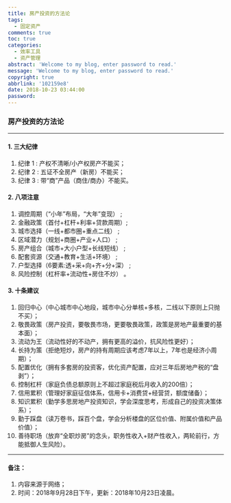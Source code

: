 ```yaml
---
title: 房产投资的方法论
tags:
  - 固定资产
comments: true
toc: true
categories:
  - 效率工具
  - 资产管理
abstract: 'Welcome to my blog, enter password to read.'
message: 'Welcome to my blog, enter password to read.'
copyright: true
abbrlink: '102159e8'
date: 2018-10-23 03:44:00
password:
---
```


### 房产投资的方法论

-----

#### 1. 三大纪律
1. 纪律 1 : 产权不清晰/小产权房产不能买；
2. 纪律 2 : 五证不全房产（新房）不能买；
3. 纪律 3 : 带“商”产品（商住/商办）不能买。

#### 2.  八项注意
1. 调控周期（“小年”布局，“大年”变现） ;
2. 金融政策（首付+杠杆+利率+贷款周期）;
3. 城市选择（一线+都市圈+重点二线） ;
4. 区域潜力（规划+商圈+产业+人口） ;
5. 房产组合（城市+大小户型+长线短线） ;
6. 配套资源（交通+教育+生活+环境） ;
7. 户型选择（6要素:透+采+向+齐+分+深） ;
8. 风险控制（杠杆率+流动性+房住不炒） 。

#### 3. 十条建议
1. 回归中心（中心城市中心地段，城市中心分单核+多核，二线以下原则上只抛不买）；
2. 敬畏政策（房产投资，要敬畏市场，更要敬畏政策，政策是房地产最重要的基本面）；
3. 流动为王（流动性好的不动产，拥有更高的溢价，抗风险性更好）；
4. 长持为策（拒绝短炒，房产的持有周期应该考虑7年以上，7年也是经济小周期）；
5. 配置优化（拥有多套房的投资客，优化资产配置，应对三年后房地产税的“盘剥”）；
6. 控制杠杆（家庭负债总额原则上不超过家庭税后月收入的200倍）；
7. 信用累积（管理好家庭征信体系，信用卡+消费贷+经营贷，额度储备）；
8. 知识累积（勤学多思房地产投资知识，学会深度思考，形成自己的投资决策体系）；
9. 勤于踩盘（读万卷书，踩百个盘，学会分析楼盘的区位价值、附属价值和产品价值）；
10. 善待职场（放弃“全职炒房”的念头，职务性收入+财产性收入，两轮前行，方能抵御人生风险）。

---
#### 备注：
1. 内容来源于网络；
3. 时间：2018年9月28日下午，更新：2018年10月23日凌晨。
